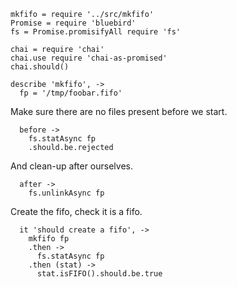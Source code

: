     mkfifo = require '../src/mkfifo'
    Promise = require 'bluebird'
    fs = Promise.promisifyAll require 'fs'

    chai = require 'chai'
    chai.use require 'chai-as-promised'
    chai.should()

    describe 'mkfifo', ->
      fp = '/tmp/foobar.fifo'

Make sure there are no files present before we start.

      before ->
        fs.statAsync fp
        .should.be.rejected

And clean-up after ourselves.

      after ->
        fs.unlinkAsync fp

Create the fifo, check it is a fifo.

      it 'should create a fifo', ->
        mkfifo fp
        .then ->
          fs.statAsync fp
        .then (stat) ->
          stat.isFIFO().should.be.true
